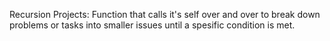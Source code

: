 Recursion Projects: Function that calls it's self over and over to break down problems or tasks into smaller issues until a spesific condition is met.

